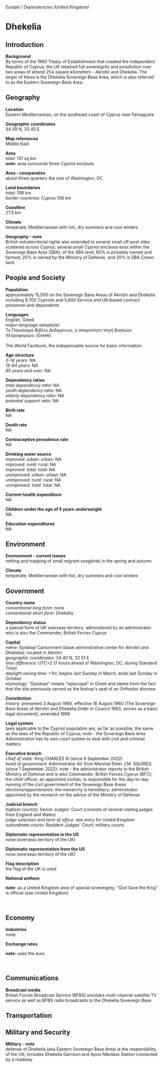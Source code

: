 _Europe / Dependencies (United Kingdom)_

# Dhekelia

## Introduction

**Background**<br>
By terms of the 1960 Treaty of Establishment that created the independent Republic of Cyprus, the UK retained full sovereignty and jurisdiction over two areas of almost 254 square kilometers - Akrotiri and Dhekelia. The larger of these is the Dhekelia Sovereign Base Area, which is also referred to as the Eastern Sovereign Base Area.<br>

## Geography

**Location**<br>
Eastern Mediterranean, on the southeast coast of Cyprus near Famagusta<br>

**Geographic coordinates**<br>
34 59 N, 33 45 E<br>

**Map references**<br>
Middle East<br>

**Area**<br>
_total_: 131 sq km<br>
<strong>note:</strong> area surrounds three Cypriot enclaves<br>

**Area - comparative**<br>
about three-quarters the size of Washington, DC<br>

**Land boundaries**<br>
_total_: 108 km<br>
_border countries_: Cyprus 108 km<br>

**Coastline**<br>
27.5 km<br>

**Climate**<br>
temperate; Mediterranean with hot, dry summers and cool winters<br>

**Geography - note**<br>
British extraterritorial rights also extended to several small off-post sites scattered across Cyprus; several small Cypriot enclaves exist within the Sovereign Base Area (SBA); of the SBA land, 60% is privately owned and farmed, 20% is owned by the Ministry of Defense, and 20% is SBA Crown land<br>

## People and Society

**Population**<br>
approximately 15,500 on the Sovereign Base Areas of Akrotiri and Dhekelia including 9,700 Cypriots and 5,800 Service and UK-based contract personnel and dependents<br>

**Languages**<br>
English, Greek<br>
_major-language sample(s)_: <br>Το Παγκόσμιο Βιβλίο Δεδομένων, η απαραίτητη πηγή βασικών πληροφοριών. (Greek)<br><br>The World Factbook, the indispensable source for basic information.<br>

**Age structure**<br>
_0-14 years_: NA<br>
_15-64 years_: NA<br>
_65 years and over_: NA<br>

**Dependency ratios**<br>
_total dependency ratio_: NA<br>
_youth dependency ratio_: NA<br>
_elderly dependency ratio_: NA<br>
_potential support ratio_: NA<br>

**Birth rate**<br>
NA<br>

**Death rate**<br>
NA<br>

**Contraceptive prevalence rate**<br>
NA<br>

**Drinking water source**<br>
_improved: urban_: urban: NA<br>
_improved: rural_: rural: NA<br>
_improved: total_: total: NA<br>
_unimproved: urban_: urban: NA<br>
_unimproved: rural_: rural: NA<br>
_unimproved: total_: total: NA<br>

**Current health expenditure**<br>
NA<br>

**Children under the age of 5 years underweight**<br>
NA<br>

**Education expenditures**<br>
NA<br>

## Environment

**Environment - current issues**<br>
netting and trapping of small migrant songbirds in the spring and autumn<br>

**Climate**<br>
temperate; Mediterranean with hot, dry summers and cool winters<br>

## Government

**Country name**<br>
_conventional long form_: none<br>
_conventional short form_: Dhekelia<br>

**Dependency status**<br>
a special form of UK overseas territory; administered by an administrator who is also the Commander, British Forces Cyprus<br>

**Capital**<br>
_name_: Episkopi Cantonment (base administrative center for Akrotiri and Dhekelia); located in Akrotiri<br>
_geographic coordinates_: 34 40 N, 32 51 E<br>
_time difference_: UTC+2 (7 hours ahead of Washington, DC, during Standard Time)<br>
_daylight saving time_: +1hr, begins last Sunday in March; ends last Sunday in October<br>
_etymology_: "Episkopi" means "episcopal" in Greek and stems from the fact that the site previously served as the bishop's seat of an Orthodox diocese<br>

**Constitution**<br>
_history_: presented 3 August 1960, effective 16 August 1960 (The Sovereign Base Areas of Akrotiri and Dhekelia Order in Council 1960, serves as a basic legal document); amended 1966<br>

**Legal system**<br>
laws applicable to the Cypriot population are, as far as possible, the same as the laws of the Republic of Cyprus; note - the Sovereign Base Area Administration has its own court system to deal with civil and criminal matters<br>

**Executive branch**<br>
_chief of state_: King CHARLES III (since 8 September 2022)<br>
_head of government_: Administrator Air Vice-Marshal Peter J.M. SQUIRES (since 1 September 2022); note - the administrator reports to the British Ministry of Defense and is also Commander, British Forces Cyprus (BFC); the chief officer, an appointed civilian, is responsible for the day-to-day running of the civil government of the Sovereign Base Areas<br>
_elections/appointments_: the monarchy is hereditary; administrator appointed by the monarch on the advice of the Ministry of Defense<br>

**Judicial branch**<br>
_highest court(s)_: Senior Judges' Court (consists of several visiting judges from England and Wales)<br>
_judge selection and term of office_: see entry for United Kingdom<br>
_subordinate courts_: Resident Judges' Court; military courts<br>

**Diplomatic representation in the US**<br>
none (overseas territory of the UK)<br>

**Diplomatic representation from the US**<br>
none (overseas territory of the UK)<br>

**Flag description**<br>
the flag of the UK is used<br>

**National anthem**<br>
<p><strong>note:</strong> as a United Kingdom area of special sovereignty, "God Save the King" is official (see United Kingdom)</p><br>

## Economy

**Industries**<br>
none<br>

**Exchange rates**<br>
<p><strong>note:</strong> uses the euro</p><br>

## Communications

**Broadcast media**<br>
British Forces Broadcast Service (BFBS) provides multi-channel satellite TV service as well as BFBS radio broadcasts to the Dhekelia Sovereign Base<br>

## Transportation

## Military and Security

**Military - note**<br>
defense of Dhekelia (aka Eastern Sovereign Base Area) is the responsibility of the UK; includes Dhekelia Garrison and Ayios Nikolaos Station connected by a roadway<br>

